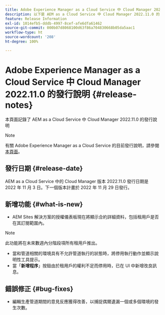 ```yaml
---
title: Adobe Experience Manager as a Cloud Service 中 Cloud Manager 2022.11.0 的發行說明
description: 以下是 AEM as a Cloud Service 中 Cloud Manager 2022.11.0 的發行說明。
feature: Release Information
exl-id: 1014efb5-dddb-4997-8cef-afe6dfa61462
source-git-commit: 000b07d8068100d63f86a704830668b05da5aac1
workflow-type: ht
source-wordcount: '208'
ht-degree: 100%

---
```


# Adobe Experience Manager as a Cloud Service 中 Cloud Manager 2022.11.0 的發行說明 {#release-notes}

本頁面記錄了 AEM as a Cloud Service 中 Cloud Manager 2022.11.0 的發行說明

>[!NOTE]
>
>有關 Adobe Experience Manager as a Cloud Service 的目前發行說明，請參閱[本頁面](/help/release-notes/release-notes-cloud/release-notes-current.md)。

## 發行日期 {#release-date}

AEM as a Cloud Service 中的 Cloud Manager 版本 2022.11.0 發行日期是 2022 年 11 月 3 日。下一個版本計畫於 2022 年 11 月 29 日發行。

## 新增功能 {#what-is-new}

* AEM Sites 解決方案的授權儀表板現在將顯示合約詳細資料，包括租用戶是否在其訂閱範圍內。

>[!NOTE]
>
> 此功能將在未來數週內分階段項所有租用戶推出。

* 當和管道相關的環境具有不允許管道執行的狀態時，將停用執行動作並顯示說明性工具提示。
* 當「**新增程序**」按鈕由於租用戶的權利不足而停用時，已在 UI 中新增改良訊息。

## 錯誤修正 {#bug-fixes}

* 編輯生產管道期間的意見反應獲得改善，以捕捉偶爾遺漏一個或多個環境的發生次數。

